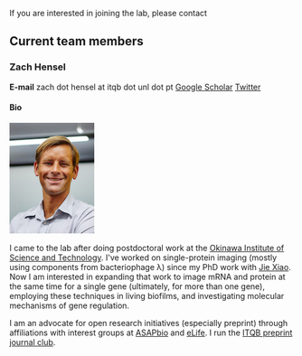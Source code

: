 If you are interested in joining the lab, please contact 

## Current team members

### Zach Hensel

**E-mail** zach dot hensel at itqb dot unl dot pt
[Google Scholar](https://scholar.google.pt/citations?user=QwsENLQAAAAJ&hl=en)
[Twitter](https://twitter.com/alchemytoday)

#### Bio

![Zach](img/zach.jpg)

I came to the lab after doing postdoctoral work at the [Okinawa Institute of Science and Technology](https://www.oist.jp/). I've worked on single-protein imaging (mostly using components from bacteriophage λ) since my PhD work with [Jie Xiao](http://xiao.med.jhmi.edu/). Now I am interested in expanding that work to image mRNA and protein at the same time for a single gene (ultimately, for more than one gene), employing these techniques in living biofilms, and investigating molecular mechanisms of gene regulation.

I am an advocate for open research initiatives (especially preprint) through affiliations with interest groups at [ASAPbio](http://asapbio.org/asapbio-ambassadors) and [eLife](https://elifesciences.org/inside-elife/912b0679/early-career-advisory-group-elife-welcomes-150-ambassadors-of-good-practice-in-science). I run the [ITQB preprint journal club](https://www.prereview.org/users/172741/articles/210868-itqb-preprint-journal-club-9-nov-2017).